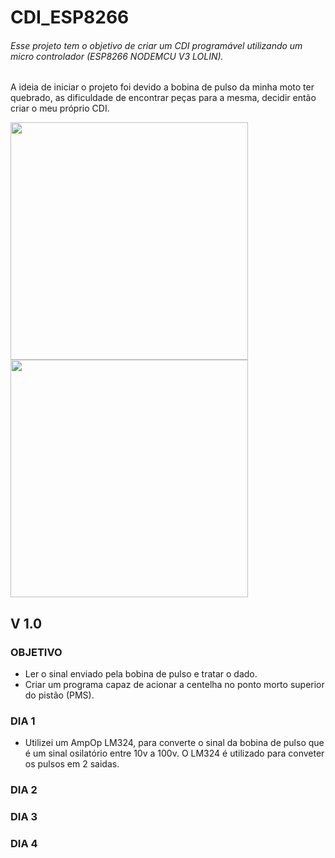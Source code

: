# CDI_ESP8266

###### Esse projeto tem o objetivo de criar um CDI programável utilizando um micro controlador (ESP8266 NODEMCU V3 LOLIN).

  A ideia de iniciar o projeto foi devido a  bobina de pulso da minha moto ter quebrado, as dificuldade de encontrar peças para a mesma, decidir então criar o meu próprio CDI.

   <img src="https://drive.google.com/uc?export=view&id=1uNPNGEr_eZZ1yfOkmCtowzFnZrnbi0g1" width="380"> <img src="https://drive.google.com/uc?export=view&id=14dv0OtyFJAYJr2Z8cLEEWsXQN53cSgDs" width="380">

## V 1.0

### OBJETIVO

- Ler o sinal enviado pela bobina de pulso e tratar o dado.
- Criar um programa capaz de acionar a centelha no ponto morto superior do pistão (PMS).

### DIA 1

- Utilizei um AmpOp LM324, para converte o sinal da bobina de pulso que é um sinal osilatório entre 10v a 100v. O LM324 é utilizado para conveter os pulsos em 2 saidas.

### DIA 2

### DIA 3

### DIA 4
